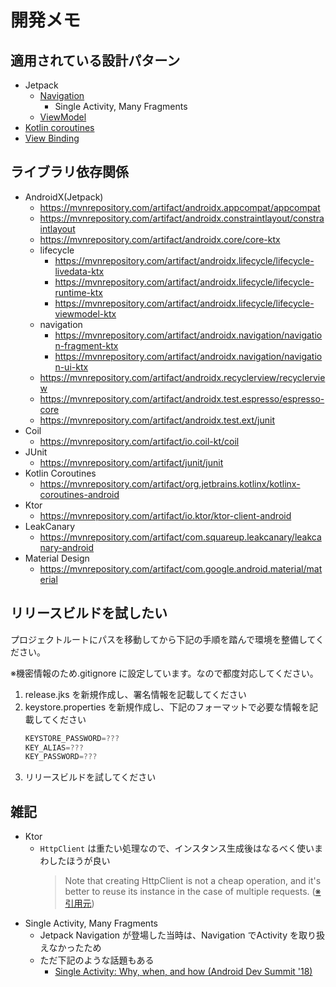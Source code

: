 # 開発メモ
## 適用されている設計パターン
* Jetpack
    * [Navigation](https://developer.android.com/guide/navigation)
        * Single Activity, Many Fragments
    * [ViewModel](https://developer.android.com/topic/libraries/architecture/viewmodel)
* [Kotlin coroutines](https://developer.android.com/kotlin/coroutines)
* [View Binding](https://developer.android.com/topic/libraries/view-binding)



## ライブラリ依存関係
* AndroidX(Jetpack)
    * https://mvnrepository.com/artifact/androidx.appcompat/appcompat
    * https://mvnrepository.com/artifact/androidx.constraintlayout/constraintlayout
    * https://mvnrepository.com/artifact/androidx.core/core-ktx
    * lifecycle
        * https://mvnrepository.com/artifact/androidx.lifecycle/lifecycle-livedata-ktx
        * https://mvnrepository.com/artifact/androidx.lifecycle/lifecycle-runtime-ktx
        * https://mvnrepository.com/artifact/androidx.lifecycle/lifecycle-viewmodel-ktx
    * navigation
        * https://mvnrepository.com/artifact/androidx.navigation/navigation-fragment-ktx
        * https://mvnrepository.com/artifact/androidx.navigation/navigation-ui-ktx
    * https://mvnrepository.com/artifact/androidx.recyclerview/recyclerview
    * https://mvnrepository.com/artifact/androidx.test.espresso/espresso-core
    * https://mvnrepository.com/artifact/androidx.test.ext/junit
* Coil
    * https://mvnrepository.com/artifact/io.coil-kt/coil
* JUnit
    * https://mvnrepository.com/artifact/junit/junit
* Kotlin Coroutines
    * https://mvnrepository.com/artifact/org.jetbrains.kotlinx/kotlinx-coroutines-android
* Ktor
    * https://mvnrepository.com/artifact/io.ktor/ktor-client-android
* LeakCanary
    * https://mvnrepository.com/artifact/com.squareup.leakcanary/leakcanary-android
* Material Design
    * https://mvnrepository.com/artifact/com.google.android.material/material



## リリースビルドを試したい
プロジェクトルートにパスを移動してから下記の手順を踏んで環境を整備してください。

※機密情報のため.gitignore に設定しています。なので都度対応してください。

1. release.jks を新規作成し、署名情報を記載してください
1. keystore.properties を新規作成し、下記のフォーマットで必要な情報を記載してください
    ``` gradle
    KEYSTORE_PASSWORD=???
    KEY_ALIAS=???
    KEY_PASSWORD=???
    ```
1. リリースビルドを試してください



## 雑記
* Ktor
    * `HttpClient` は重たい処理なので、インスタンス生成後はなるべく使いまわしたほうが良い
        > Note that creating HttpClient is not a cheap operation, and it's better to reuse its instance in the case of multiple requests. ([※引用元](https://ktor.io/docs/create-client.html#close-client))
* Single Activity, Many Fragments
    * Jetpack Navigation が登場した当時は、Navigation でActivity を取り扱えなかったため
    * ただ下記のような話題もある
        * [Single Activity: Why, when, and how (Android Dev Summit '18)](https://www.youtube.com/watch?v=2k8x8V77CrU)
